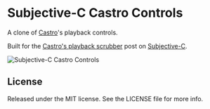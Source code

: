 Subjective-C Castro Controls
======================

A clone of [Castro](http://castro.fm/)'s playback controls. 

Built for the [Castro's playback scrubber](http://castro.fm) post on [Subjective-C](http://subjc.com).

![Subjective-C Castro Controls](http://subjc.com/media/2014-02-19-castro-time-scrubber/images/castro-finished)

## License

Released under the MIT license. See the LICENSE file for more info.